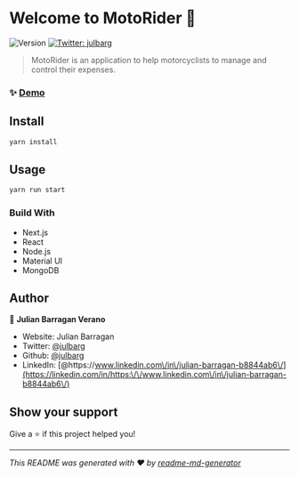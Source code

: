 # Welcome to MotoRider 👋
![Version](https://img.shields.io/badge/version-1.0.0-blue.svg?cacheSeconds=2592000)
[![Twitter: julbarg](https://img.shields.io/twitter/follow/julbarg.svg?style=social)](https://twitter.com/julbarg)

> MotoRider is an application to help motorcyclists to manage and control their expenses.

### ✨ [Demo](https://motorider-govspend.vercel.app/)

## Install

```sh
yarn install
```

## Usage

```sh
yarn run start
```

### Build With
- Next.js
- React
- Node.js
- Material UI
- MongoDB


## Author

👤 **Julian Barragan Verano**

* Website: Julian Barragan
* Twitter: [@julbarg](https://twitter.com/julbarg)
* Github: [@julbarg](https://github.com/julbarg)
* LinkedIn: [@https:\/\/www.linkedin.com\/in\/julian-barragan-b8844ab6\/](https://linkedin.com/in/https:\/\/www.linkedin.com\/in\/julian-barragan-b8844ab6\/)

## Show your support

Give a ⭐️ if this project helped you!


***
_This README was generated with ❤️ by [readme-md-generator](https://github.com/kefranabg/readme-md-generator)_